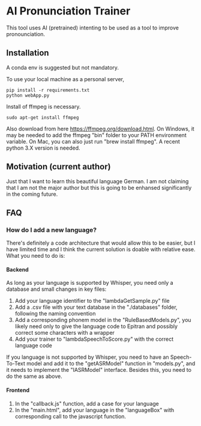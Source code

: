 
# AI Pronunciation Trainer 
This tool uses AI (pretrained) intenting to be used as a tool to improve pronounciation.

## Installation
A conda env is suggested but not mandatory.

To use your local machine as a personal server,
```
pip install -r requirements.txt
python webApp.py
```
Install of ffmpeg is necessary.
```
sudo apt-get install ffmpeg
```
Also download from here https://ffmpeg.org/download.html. On Windows, it may be needed to add the ffmpeg "bin" folder to your PATH environment variable. On Mac, you can also just run "brew install ffmpeg".
A recent python 3.X version is needed.  

## Motivation (current author)

Just that I want to learn this beautiful language German. I am not claiming that I am not the major author but this is going to be enhansed significantly in the coming future.


## FAQ

### How do I add a new language?

There's definitely a code architecture that would allow this to be easier, but I have limited time and I think the current solution is doable with relative ease. What you need to do is: 
#### Backend 
As long as your language is supported by Whisper, you need only a database and small changes in key files:

1. Add your language identifier to the "lambdaGetSample.py" file
2. Add a .csv file with your text database in the "./databases" folder, following the naming convention 
3. Add a corresponding phonem model in the "RuleBasedModels.py", you likely need only to give the language code to Epitran and possibly correct some characters with a wrapper 
4. Add your trainer to "lambdaSpeechToScore.py" with the correct language code

If you language is not supported by Whisper, you need to have an Speech-To-Text model and add it to the "getASRModel" function in "models.py", and it needs to implement the "IASRModel" interface. Besides this, you need to do the same as above.
#### Frontend 

1. In the "callback.js" function, add a case for your language 
2. In the "main.html", add your language in the "languageBox" with corresponding call to the javascript function. 
